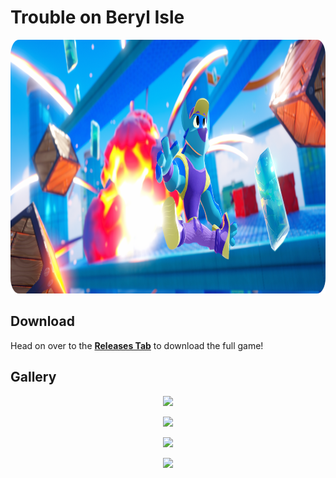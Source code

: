 # Trouble on Beryl Isle

<p align="center"><img src="images/splash-art.png" width="960" height="406"></p>

## Download

Head on over to the **[Releases Tab](https://github.com/KouriiRaiko/Trouble-on-Beryl-Isle/releases)** to download the full game!


## Gallery

<p align="center"><img src="photo-grids/0.webp"></p>

<p align="center"><img src="photo-grids/1.webp"></p>

<p align="center"><img src="photo-grids/2.webp"></p>

<p align="center"><img src="photo-grids/3.webp"></p>

